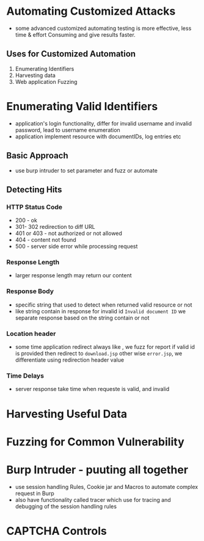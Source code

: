 # Automating Customized Attacks
- some advanced customized automating testing is more effective, less time & effort Consuming and give results faster.

## Uses for Customized Automation
1. Enumerating Identifiers
2. Harvesting data
3. Web application Fuzzing

# Enumerating Valid Identifiers
- application's login functionality, differ for invalid username and invalid password, lead to username enumeration
- application implement resource with documentIDs, log entries etc
## Basic Approach
- use burp intruder to set parameter and fuzz or automate
## Detecting Hits
### HTTP Status Code
- 200 - ok
- 301- 302 redirection to diff URL
- 401 or 403 - not authorized or not allowed
- 404 - content not found
- 500 - server side error while processing request

### Response Length
- larger response length may return our content
### Response Body
- specific string that used to detect when returned valid resource or not 
- like string contain in response for invalid id `Invalid document ID` we separate response based on the string contain or not
### Location header
- some time application redirect always like , we fuzz for report if valid id is provided then redirect to `download.jsp` other wise `error.jsp`, we differentiate using redirection header value
### Time Delays
- server response take time when requeste is valid, and invalid

# Harvesting Useful Data
# Fuzzing for Common Vulnerability
# Burp Intruder - puuting all together 
- use session handling Rules, Cookie jar and Macros to automate complex request in Burp
- also have functionality called tracer which use for tracing and debugging of the session handling rules

# CAPTCHA Controls
	